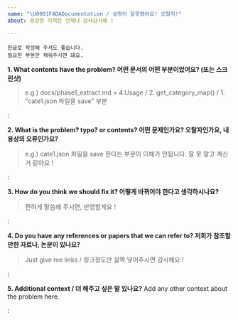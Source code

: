 ```yaml
---
name: "\U0001F4DADocumentation / 설명이 잘못됐어요! 오탈자!"
about: 용감한 지적은 언제나 감사감사해 !

---
```


```
한글로 작성해 주셔도 좋습니다.
필요한 부분만 채워주시면 돼요.
```
**1. What contents have the problem? 어떤 문서의 어떤 부분이었어요? (또는 스크린샷)**

> e.g.) docs/phase1_extract.md > 4.Usage / 2. get_category_map() / 1. "cate1.json 파일을 save" 부분

: 

**2. What is the problem? typo? or contents? 어떤 문제인가요? 오탈자인가요, 내용상의 오류인가요?**

> e.g.) cate1.json 파일을 save 한다는 부분이 이해가 안됩니다. 잘 못 알고 계신거 같아요 !

:

**3. How do you think we should fix it? 어떻게 바뀌어야 한다고 생각하시나요?**

> 편하게 말씀해 주시면, 반영할게요 !

:

**4. Do you have any references or papers that we can refer to? 저희가 참조할만한 자료나, 논문이 있나요?**

>  Just give me links / 링크정도만 살짝 넣어주시면 감사해요 ! 

: 

**5. Additional context / 더 해주고 싶은 말 있나요?**
Add any other context about the problem here.

:
